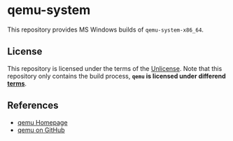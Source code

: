 # qemu-system

This repository provides MS Windows builds of `qemu-system-x86_64`.

## License

This repository is licensed under the terms of the [Unlicense](LICENSE). Note that this repository only contains the build process, **`qemu` is licensed under differend [terms](https://github.com/qemu/qemu/blob/master/LICENSE)**.

## References

- [qemu Homepage](https://www.qemu.org/)
- [qemu on GitHub](https://github.com/qemu/qemu)
